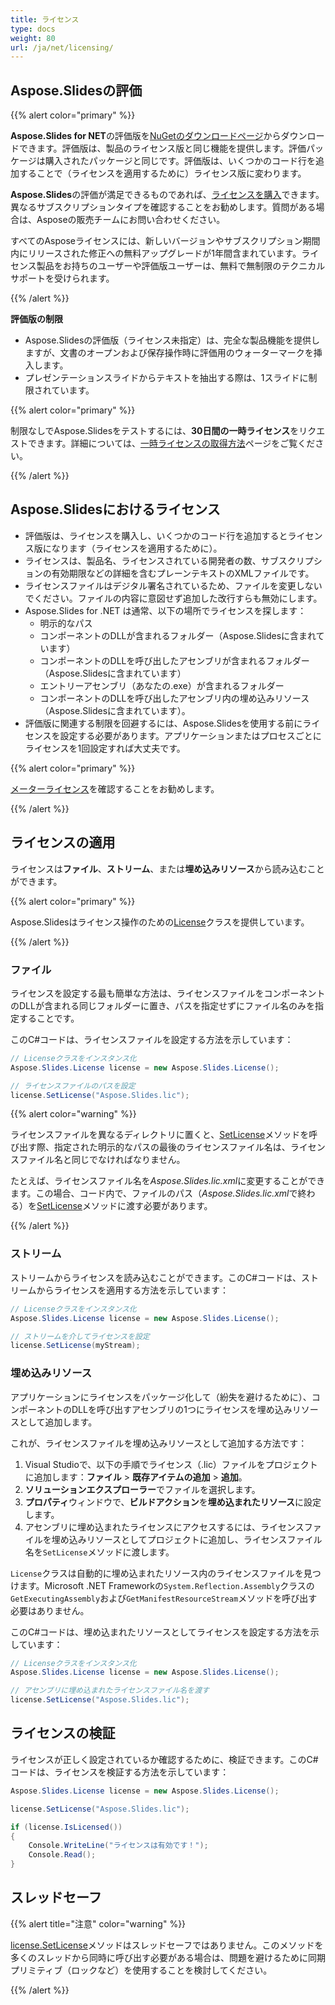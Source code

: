 ```yaml
---  
title: ライセンス  
type: docs  
weight: 80  
url: /ja/net/licensing/  
---  
```


## **Aspose.Slidesの評価**

{{% alert color="primary" %}} 

**Aspose.Slides for NET**の評価版を[NuGetのダウンロードページ](https://www.nuget.org/packages/Aspose.Slides.NET/)からダウンロードできます。評価版は、製品のライセンス版と同じ機能を提供します。評価パッケージは購入されたパッケージと同じです。評価版は、いくつかのコード行を追加することで（ライセンスを適用するために）ライセンス版に変わります。

**Aspose.Slides**の評価が満足できるものであれば、[ライセンスを購入](https://purchase.aspose.com/buy)できます。異なるサブスクリプションタイプを確認することをお勧めします。質問がある場合は、Asposeの販売チームにお問い合わせください。

すべてのAsposeライセンスには、新しいバージョンやサブスクリプション期間内にリリースされた修正への無料アップグレードが1年間含まれています。ライセンス製品をお持ちのユーザーや評価版ユーザーは、無料で無制限のテクニカルサポートを受けられます。

{{% /alert %}} 

**評価版の制限**

* Aspose.Slidesの評価版（ライセンス未指定）は、完全な製品機能を提供しますが、文書のオープンおよび保存操作時に評価用のウォーターマークを挿入します。
* プレゼンテーションスライドからテキストを抽出する際は、1スライドに制限されています。

{{% alert color="primary" %}} 

制限なしでAspose.Slidesをテストするには、**30日間の一時ライセンス**をリクエストできます。詳細については、[一時ライセンスの取得方法](https://purchase.aspose.com/temporary-license)ページをご覧ください。

{{% /alert %}}

## **Aspose.Slidesにおけるライセンス**

* 評価版は、ライセンスを購入し、いくつかのコード行を追加するとライセンス版になります（ライセンスを適用するために）。
* ライセンスは、製品名、ライセンスされている開発者の数、サブスクリプションの有効期限などの詳細を含むプレーンテキストのXMLファイルです。
* ライセンスファイルはデジタル署名されているため、ファイルを変更しないでください。ファイルの内容に意図せず追加した改行すらも無効にします。
* Aspose.Slides for .NET は通常、以下の場所でライセンスを探します：
  * 明示的なパス
  * コンポーネントのDLLが含まれるフォルダー（Aspose.Slidesに含まれています）
  * コンポーネントのDLLを呼び出したアセンブリが含まれるフォルダー（Aspose.Slidesに含まれています）
  * エントリーアセンブリ（あなたの.exe）が含まれるフォルダー
  * コンポーネントのDLLを呼び出したアセンブリ内の埋め込みリソース（Aspose.Slidesに含まれています）。
* 評価版に関連する制限を回避するには、Aspose.Slidesを使用する前にライセンスを設定する必要があります。アプリケーションまたはプロセスごとにライセンスを1回設定すれば大丈夫です。

{{% alert color="primary" %}} 

[メーターライセンス](https://docs.aspose.com/slides/net/metered-licensing/)を確認することをお勧めします。

{{% /alert %}} 

## **ライセンスの適用**
ライセンスは**ファイル**、**ストリーム**、または**埋め込みリソース**から読み込むことができます。

{{% alert color="primary" %}}

Aspose.Slidesはライセンス操作のための[License](https://reference.aspose.com/slides/net/aspose.slides/license)クラスを提供しています。

{{% /alert %}} 

### **ファイル**
ライセンスを設定する最も簡単な方法は、ライセンスファイルをコンポーネントのDLLが含まれる同じフォルダーに置き、パスを指定せずにファイル名のみを指定することです。

このC#コードは、ライセンスファイルを設定する方法を示しています：

```csharp
// Licenseクラスをインスタンス化
Aspose.Slides.License license = new Aspose.Slides.License();

// ライセンスファイルのパスを設定
license.SetLicense("Aspose.Slides.lic");
```

{{% alert color="warning" %}} 

ライセンスファイルを異なるディレクトリに置くと、[SetLicense](https://reference.aspose.com/slides/net/aspose.slides/license/setlicense/#setlicense_1)メソッドを呼び出す際、指定された明示的なパスの最後のライセンスファイル名は、ライセンスファイル名と同じでなければなりません。

たとえば、ライセンスファイル名を*Aspose.Slides.lic.xml*に変更することができます。この場合、コード内で、ファイルのパス（*Aspose.Slides.lic.xml*で終わる）を[SetLicense](https://reference.aspose.com/slides/net/aspose.slides/license/setlicense/#setlicense_1)メソッドに渡す必要があります。

{{% /alert %}}

### **ストリーム**
ストリームからライセンスを読み込むことができます。このC#コードは、ストリームからライセンスを適用する方法を示しています：

```csharp
// Licenseクラスをインスタンス化
Aspose.Slides.License license = new Aspose.Slides.License();

// ストリームを介してライセンスを設定
license.SetLicense(myStream);
```

### **埋め込みリソース**
アプリケーションにライセンスをパッケージ化して（紛失を避けるために）、コンポーネントのDLLを呼び出すアセンブリの1つにライセンスを埋め込みリソースとして追加します。

これが、ライセンスファイルを埋め込みリソースとして追加する方法です：

1. Visual Studioで、以下の手順でライセンス（.lic）ファイルをプロジェクトに追加します：**ファイル** > **既存アイテムの追加** > **追加**。
2. **ソリューションエクスプローラー**でファイルを選択します。
3. **プロパティ**ウィンドウで、**ビルドアクション**を**埋め込まれたリソース**に設定します。
4. アセンブリに埋め込まれたライセンスにアクセスするには、ライセンスファイルを埋め込みリソースとしてプロジェクトに追加し、ライセンスファイル名を`SetLicense`メソッドに渡します。

`License`クラスは自動的に埋め込まれたリソース内のライセンスファイルを見つけます。Microsoft .NET Frameworkの`System.Reflection.Assembly`クラスの`GetExecutingAssembly`および`GetManifestResourceStream`メソッドを呼び出す必要はありません。

このC#コードは、埋め込まれたリソースとしてライセンスを設定する方法を示しています：

```csharp
// Licenseクラスをインスタンス化
Aspose.Slides.License license = new Aspose.Slides.License();

// アセンブリに埋め込まれたライセンスファイル名を渡す
license.SetLicense("Aspose.Slides.lic");
```

## **ライセンスの検証**

ライセンスが正しく設定されているか確認するために、検証できます。このC#コードは、ライセンスを検証する方法を示しています：

```csharp
Aspose.Slides.License license = new Aspose.Slides.License();

license.SetLicense("Aspose.Slides.lic");

if (license.IsLicensed())
{
    Console.WriteLine("ライセンスは有効です！");
    Console.Read();
}
```

## **スレッドセーフ**

{{% alert title="注意" color="warning" %}} 

[license.SetLicense](https://reference.aspose.com/slides/net/aspose.slides/license/setlicense/)メソッドはスレッドセーフではありません。このメソッドを多くのスレッドから同時に呼び出す必要がある場合は、問題を避けるために同期プリミティブ（ロックなど）を使用することを検討してください。

{{% /alert %}}
